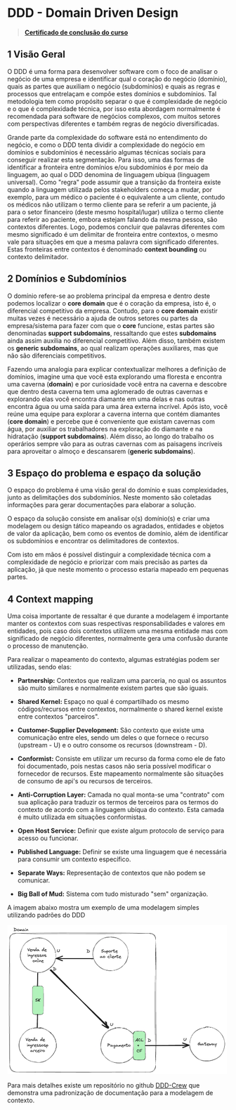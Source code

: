 # DDD - Domain Driven Design

> **[Certificado de conclusão do curso](./assets/certification.pdf)**

## 1 Visão Geral

O DDD é uma forma para desenvolver software com o foco de analisar o negócio de uma empresa e identificar qual o coração do negócio (domínio), quais as partes que auxiliam o negócio (subdomínios) e quais as regras e processos que entrelaçam e compõe estes domínios e subdomínios. Tal metodologia tem como propósito separar o que é complexidade de negócio e o que é complexidade técnica, por isso esta abordagem normalmente é recomendada para software de negócios complexos, com muitos setores com perspectivas diferentes e também regras de negócio diversificadas.

Grande parte da complexidade do software está no entendimento do negócio, e como o DDD tenta dividir a complexidade do negócio em domínios e subdomínios é necessário algumas técnicas sociais para conseguir realizar esta segmentação. Para isso, uma das formas de identificar a fronteira entre domínios e/ou subdomínios é por meio da linguagem, ao qual o DDD denomina de linguagem ubíqua (linguagem universal). Como "regra" pode assumir que a transição da fronteira existe quando a linguagem utilizada pelos stakeholders começa a mudar, por exemplo, para um médico o paciente é o equivalente a um cliente, contudo os médicos não utilizam o termo cliente para se referir a um paciente, já para o setor financeiro (deste mesmo hospital/lugar) utiliza o termo cliente para referir ao paciente, embora estejam falando da mesma pessoa, são contextos diferentes. Logo, podemos concluir que palavras diferentes com mesmo significado é um delimitar de fronteira entre contextos, o mesmo vale para situações em que a mesma palavra com significado diferentes. Estas fronteiras entre contextos é denominado **context bounding** ou contexto delimitador.

## 2 Domínios e Subdomínios

O domínio refere-se ao problema principal da empresa e dentro deste podemos localizar o **core domain** que é o coração da empresa, isto é, o diferencial competitivo da empresa. Contudo, para o **core domain** existir muitas vezes é necessário a ajuda de outros setores ou partes da empresa/sistema para fazer com que o **core** funcione, estas partes são denominadas **support subdomains**, ressaltando que estes **subdomains** ainda assim auxilia no diferencial competitivo. Além disso, também existem os **generic subdomains**, ao qual realizam operações auxiliares, mas que não são diferenciais competitivos.

Fazendo uma analogia para explicar contextualizar melhores a definição de domínios, imagine uma que você esta explorando uma floresta e encontra uma caverna (**domain**) e por curiosidade você entra na caverna e descobre que dentro desta caverna tem uma aglomerado de outras cavernas e explorando elas você encontra diamante em uma delas e nas outras encontra água ou uma saída para uma área externa incrível. Após isto, você reúne uma equipe para explorar a caverna interna que contém diamantes (**core domain**) e percebe que é conveniente que existam cavernas com água, por auxiliar os trabalhadores na exploração do diamante e na hidratação (**support subdomains**). Além disso, ao longo do trabalho os operários sempre vão para as outras cavernas com as paisagens incríveis para aproveitar o almoço e descansarem (**generic subdomains**).

## 3 Espaço do problema e espaço da solução

O espaço do problema é uma visão geral do domínio e suas complexidades, junto as delimitações dos subdomínios. Neste momento são coletadas informações para gerar documentações para elaborar a solução.

O espaço da solução consiste em analisar o(s) domínio(s) e criar uma modelagem ou design tático mapeando os agradados, entidades e objetos de valor da aplicação, bem como os eventos de domínio, além de identificar os subdomínios e encontrar os delimitadores de contextos.

Com isto em mãos é possível distinguir a complexidade técnica com a complexidade de negócio e priorizar com mais precisão as partes da aplicação, já que neste momento o processo estaria mapeado em pequenas partes.

## 4 Context mapping

Uma coisa importante de ressaltar é que durante a modelagem é importante manter os contextos com suas respectivas responsabilidades e valores em entidades, pois caso dois contextos utilizem uma mesma entidade mas com significado de negócio diferentes, normalmente gera uma confusão durante o processo de manutenção.

Para realizar o mapeamento do contexto, algumas estratégias podem ser utilizadas, sendo elas:

- **Partnership:** Contextos que realizam uma parceria, no qual os assuntos são muito similares e normalmente existem partes que são iguais.

- **Shared Kernel:** Espaço no qual é compartilhado os mesmo códigos/recursos entre contextos, normalmente o shared kernel existe entre contextos "parceiros".

- **Customer-Supplier Development:** São contexto que existe uma comunicação entre eles, sendo um deles o que fornece o recurso (upstream - U) e o outro consome os recursos (downstream - D).

- **Conformist:** Consiste em utilizar um recurso da forma como ele de fato foi documentado, pois nestas casos não seria possível modificar o fornecedor de recursos. Este mapeamento normalmente são situações de consumo de api's ou recursos de terceiros.

- **Anti-Corruption Layer:** Camada no qual monta-se uma "contrato" com sua aplicação para traduzir os termos de terceiros para os termos do contexto de acordo com a linguagem ubíqua do contexto. Esta camada é muito utilizada em situações conformistas. 

- **Open Host Service:** Definir que existe algum protocolo de serviço para acesso ou funcionar.

- **Published Language:** Definir se existe uma linguagem que é necessária para consumir um contexto específico.

- **Separate Ways:** Representação de contextos que não podem se comunicar.

- **Big Ball of Mud:** Sistema com tudo misturado "sem" organização.

A imagem abaixo mostra um exemplo de uma modelagem simples utilizando padrões do DDD

<img src="./assets/ddd-context-mapping.png" width="500"/>

Para mais detalhes existe um repositório no github [DDD-Crew](https://github.com/ddd-crew/context-mapping) que demonstra uma padronização de documentação para a modelagem de contexto.

